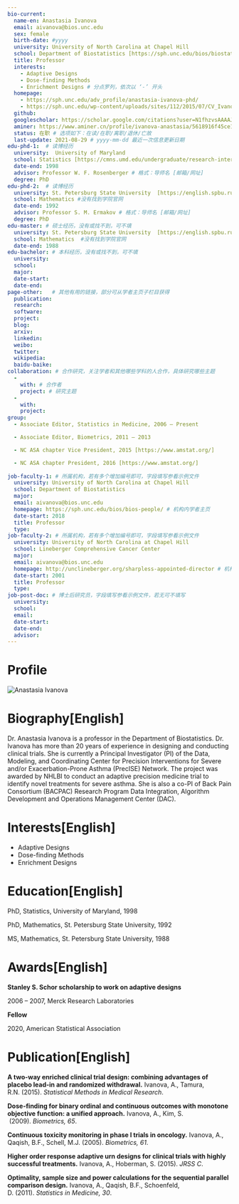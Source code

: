```yaml
---
bio-current:
  name-en: Anastasia Ivanova
  email: aivanova@bios.unc.edu
  sex: female
  birth-date: #yyyy
  university: University of North Carolina at Chapel Hill 
  school: Department of Biostatistics [https://sph.unc.edu/bios/biostatistics/] # 格式：学院名称[学院官网链接]
  title: Professor
  interests: 
    - Adaptive Designs
    - Dose-finding Methods
    - Enrichment Designs # 分点罗列，依次以 ‘-’ 开头
  homepage: 
    - https://sph.unc.edu/adv_profile/anastasia-ivanova-phd/ 
    - https://sph.unc.edu/wp-content/uploads/sites/112/2015/07/CV_Ivanova_without_support_2020-A.doc 
  github: 
  googlescholar: https://scholar.google.com/citations?user=N1fhzvsAAAAJ
  aminer: https://www.aminer.cn/profile/ivanova-anastasia/5618916f45ce1e596409022c
  status: 在职 # 选项如下：在读/在职/离职/退休/亡故
  last-update: 2021-08-29 # yyyy-mm-dd 最近一次信息更新日期
edu-phd-1:  # 读博经历
  university:  University of Maryland
  school: Statistics [https://cmns.umd.edu/undergraduate/research-internships]
  date-end: 1998
  advisor: Professor W. F. Rosenberger # 格式：导师名 [邮箱/网址]
  degree: PhD
edu-phd-2:  # 读博经历
  university: St. Petersburg State University  [https://english.spbu.ru/our-university/about-st-petersburg-university]
  school: Mathematics #没有找到学院官网
  date-end: 1992
  advisor: Professor S. M. Ermakov # 格式：导师名 [邮箱/网址]
  degree: PhD 
edu-master: # 硕士经历，没有或找不到，可不填
  university: St. Petersburg State University  [https://english.spbu.ru/our-university/about-st-petersburg-university]
  school: Mathematics  #没有找到学院官网
  date-end: 1988
edu-bachelor: # 本科经历，没有或找不到，可不填
  university: 
  school: 
  major: 
  date-start: 
  date-end: 
page-other:   # 其他有用的链接，部分可从学者主页子栏目获得
  publication: 
  research: 
  software: 
  project: 
  blog: 
  arxiv: 
  linkedin: 
  weibo:
  twitter:
  wikipedia:
  baidu-baike:
collaboration: # 合作研究，关注学者和其他哪些学科的人合作，具体研究哪些主题
  - 
    with: # 合作者
    project: # 研究主题
  - 
    with: 
    project: 
group: 
  - Associate Editor, Statistics in Medicine, 2006 – Present

  - Associate Editor, Biometrics, 2011 – 2013

  - NC ASA chapter Vice President, 2015 [https://www.amstat.org/]

  - NC ASA chapter President, 2016 [https://www.amstat.org/]
  
job-faculty-1: # 所属机构，若有多个增加编号即可，字段填写参看示例文件
  university: University of North Carolina at Chapel Hill 
  school: Department of Biostatistics
  major: 
  email: aivanova@bios.unc.edu 
  homepage: https://sph.unc.edu/bios/bios-people/ # 机构内学者主页
  date-start: 2018
  title: Professor
  type: 
job-faculty-2: # 所属机构，若有多个增加编号即可，字段填写参看示例文件
  university: University of North Carolina at Chapel Hill 
  school: Lineberger Comprehensive Cancer Center
  major: 
  email: aivanova@bios.unc.edu 
  homepage: http://unclineberger.org/sharpless-appointed-director # 机构内学者主页
  date-start: 2001
  title: Professor
  type:  
job-post-doc: # 博士后研究员，字段填写参看示例文件，若无可不填写
  university: 
  school: 
  email: 
  date-start: 
  date-end: 
  advisor: 
---
```


# Profile

![Anastasia Ivanova](https://sph.unc.edu/wp-content/uploads/sites/112/2021/06/Anastasia_Ivanova_738x714.jpg)

# Biography[English]
Dr. Anastasia Ivanova is a professor in the Department of Biostatistics. Dr. Ivanova has more than 20 years of experience in designing and conducting clinical trials. She is currently a Principal Investigator (PI) of the Data, Modeling, and Coordinating Center for Precision Interventions for Severe and/or Exacerbation-Prone Asthma (PrecISE) Network. The project was awarded by NHLBI to conduct an adaptive precision medicine trial to identify novel treatments for severe asthma. She is also a co-PI of Back Pain Consortium (BACPAC) Research Program Data Integration, Algorithm Development and Operations Management Center (DAC).


# Interests[English]
*   Adaptive Designs
*   Dose-finding Methods
*   Enrichment Designs

# Education[English]
PhD, Statistics, University of Maryland, 1998

PhD, Mathematics, St. Petersburg State University, 1992

MS, Mathematics, St. Petersburg State University, 1988



# Awards[English]
**Stanley S. Schor scholarship to work on adaptive designs**

2006 – 2007, Merck Research Laboratories

**Fellow**

2020, American Statistical Association


# Publication[English]
**A two-way enriched clinical trial design: combining advantages of placebo lead-in and randomized withdrawal.** Ivanova, A., Tamura, R.N. (2015). _Statistical Methods in Medical Research_.

**Dose-finding for binary ordinal and continuous outcomes with monotone objective function: a unified approach.** Ivanova, A., Kim, S.  (2009). _Biometrics, 65_.

**Continuous toxicity monitoring in phase I trials in oncology.** Ivanova, A., Qaqish, B.F., Schell, M.J. (2005). _Biometrics, 61_.

**Higher order response adaptive urn designs for clinical trials with highly successful treatments.** Ivanova, A., Hoberman, S. (2015). _JRSS C_.

**Optimality, sample size and power calculations for the sequential parallel comparison design.** Ivanova, A., Qaqish, B.F., Schoenfeld, D. (2011). _Statistics in Medicine, 30_.

